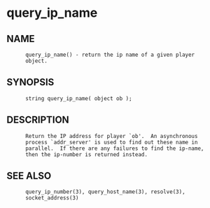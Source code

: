# query_ip_name
## NAME
          query_ip_name() - return the ip name of a given player
          object.

## SYNOPSIS
          string query_ip_name( object ob );

## DESCRIPTION
          Return the IP address for player `ob'.  An asynchronous
          process `addr_server' is used to find out these name in
          parallel.  If there are any failures to find the ip-name,
          then the ip-number is returned instead.

## SEE ALSO
          query_ip_number(3), query_host_name(3), resolve(3),
          socket_address(3)
